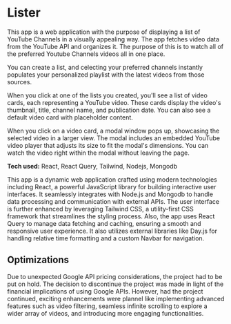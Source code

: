 # Lister
This app is a web application with the purpose of displaying a list of YouTube Channels in a visually appealing way. The app fetches video data from the YouTube API and organizes it. The purpose of this is to watch all of the preferred Youtube Channels videos all in one place. 

You can create a list, and celecting your preferred channels instantly populates your personalized playlist with the latest videos from those sources.

When you click at one of the lists you created, you'll see a list of video cards, each representing a YouTube video. These cards display the video's thumbnail, title, channel name, and publication date. You can also see a default video card with placeholder content.

When you click on a video card, a modal window pops up, showcasing the selected video in a larger view. The modal includes an embedded YouTube video player that adjusts its size to fit the modal's dimensions. You can watch the video right within the modal without leaving the page.

**Tech used:** React, React Query, Tailwind, Nodejs, Mongodb

This app is a dynamic web application crafted using modern technologies including React, a powerful JavaScript library for building interactive user interfaces. It seamlessly integrates with Node.js and Mongodb to handle data processing and communication with external APIs. The user interface is further enhanced by leveraging Tailwind CSS, a utility-first CSS framework that streamlines the styling process. Also, the app uses React Query to manage data fetching and caching, ensuring a smooth and responsive user experience. It also utilizes external libraries like Day.js for handling relative time formatting and a custom Navbar for navigation.

## Optimizations
Due to unexpected Google API pricing considerations, the project had to be put on hold. The decision to discontinue the project was made in light of the financial implications of using Google APIs. However, had the project continued, exciting enhancements were plannel like implementing advanced features such as video filtering, seamless infinite scrolling to explore a wider array of videos, and introducing more engaging functionalities.
